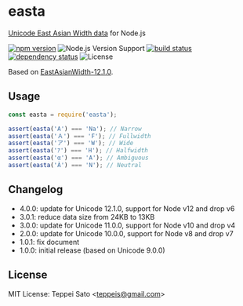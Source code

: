 # easta

[Unicode East Asian Width data](http://www.unicode.org/reports/tr11/) for Node.js

[![npm version][npm-image]][npm-url]
![Node.js Version Support][node-version]
[![build status][travis-image]][travis-url]
[![dependency status][deps-image]][deps-url]
![License][license]

Based on [EastAsianWidth-12.1.0](http://www.unicode.org/Public/12.1.0/ucd/EastAsianWidth.txt).

## Usage

```js
const easta = require('easta');

assert(easta('A') === 'Na'); // Narrow
assert(easta('Ａ') === 'F'); // Fullwidth
assert(easta('ア') === 'W'); // Wide
assert(easta('ｱ') === 'H'); // Halfwidth
assert(easta('α') === 'A'); // Ambiguous
assert(easta('À') === 'N'); // Neutral
```

## Changelog

- 4.0.0: update for Unicode 12.1.0, support for Node v12 and drop v6
- 3.0.1: reduce data size from 24KB to 13KB
- 3.0.0: update for Unicode 11.0.0, support for Node v10 and drop v4
- 2.0.0: update for Unicode 10.0.0, support for Node v8 and drop v7
- 1.0.1: fix document
- 1.0.0: initial release (based on Unicode 9.0.0)

## License

MIT License: Teppei Sato &lt;teppeis@gmail.com&gt;

[npm-image]: https://img.shields.io/npm/v/easta.svg
[npm-url]: https://npmjs.org/package/easta
[npm-downloads-image]: https://img.shields.io/npm/dm/easta.svg
[travis-image]: https://img.shields.io/travis/teppeis/easta/master.svg
[travis-url]: https://travis-ci.org/teppeis/easta
[deps-image]: https://img.shields.io/david/teppeis/easta.svg
[deps-url]: https://david-dm.org/teppeis/easta
[node-version]: https://img.shields.io/badge/Node.js%20support-v8+-brightgreen.svg
[coverage-image]: https://img.shields.io/coveralls/teppeis/easta/master.svg
[coverage-url]: https://coveralls.io/github/teppeis/easta?branch=master
[license]: https://img.shields.io/npm/l/easta.svg
